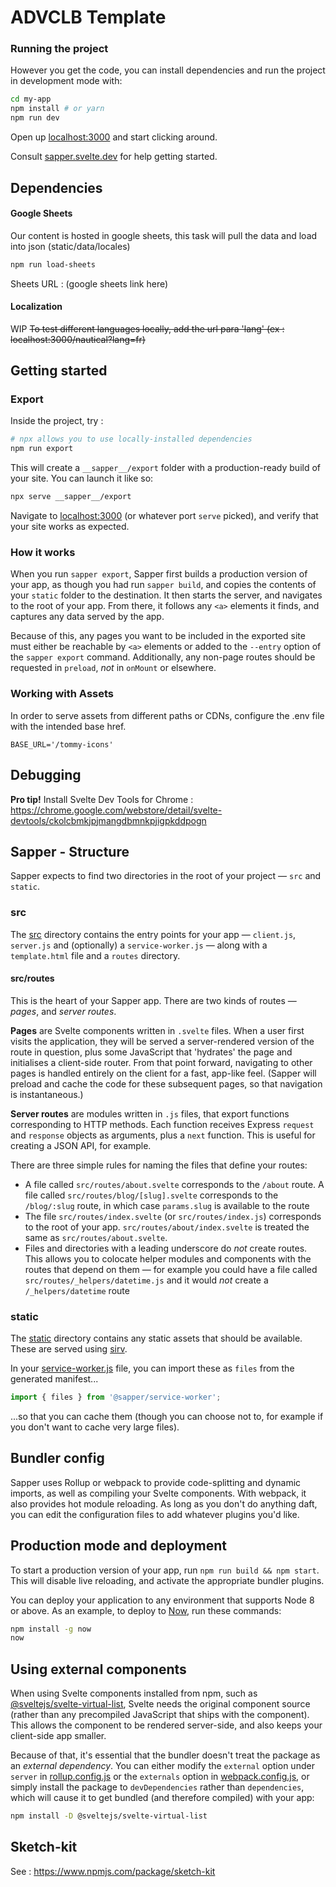 # ADVCLB Template

### Running the project

However you get the code, you can install dependencies and run the project in development mode with:

```bash
cd my-app
npm install # or yarn
npm run dev
```

Open up [localhost:3000](http://localhost:3000) and start clicking around.

Consult [sapper.svelte.dev](https://sapper.svelte.dev) for help getting started.


## Dependencies

#### Google Sheets 

Our content is hosted in google sheets, this task will pull the data and load into json (static/data/locales)

```bash
npm run load-sheets
```

Sheets URL : (google sheets link here)


#### Localization

WIP
~~To test different languages locally, add the url para 'lang' (ex : localhost:3000/nautical?lang=fr)~~


## Getting started

### Export

Inside the project, try :

```bash
# npx allows you to use locally-installed dependencies
npm run export
```

This will create a `__sapper__/export` folder with a production-ready build of your site. You can launch it like so:

```bash
npx serve __sapper__/export
```

Navigate to [localhost:3000](http://localhost:5000) (or whatever port `serve` picked), and verify that your site works as expected.


### How it works

When you run `sapper export`, Sapper first builds a production version of your app, as though you had run `sapper build`, and copies the contents of your `static` folder to the destination. It then starts the server, and navigates to the root of your app. From there, it follows any `<a>` elements it finds, and captures any data served by the app.

Because of this, any pages you want to be included in the exported site must either be reachable by `<a>` elements or added to the `--entry` option of the `sapper export` command. Additionally, any non-page routes should be requested in `preload`, *not* in `onMount` or elsewhere.


### Working with Assets

In order to serve assets from different paths or CDNs, configure the .env file with the intended base href.

```BASE_URL='/tommy-icons'```

## Debugging

**Pro tip!** Install Svelte Dev Tools for Chrome : https://chrome.google.com/webstore/detail/svelte-devtools/ckolcbmkjpjmangdbmnkpjigpkddpogn

## Sapper - Structure

Sapper expects to find two directories in the root of your project —  `src` and `static`.


### src

The [src](src) directory contains the entry points for your app — `client.js`, `server.js` and (optionally) a `service-worker.js` — along with a `template.html` file and a `routes` directory.


#### src/routes

This is the heart of your Sapper app. There are two kinds of routes — *pages*, and *server routes*.

**Pages** are Svelte components written in `.svelte` files. When a user first visits the application, they will be served a server-rendered version of the route in question, plus some JavaScript that 'hydrates' the page and initialises a client-side router. From that point forward, navigating to other pages is handled entirely on the client for a fast, app-like feel. (Sapper will preload and cache the code for these subsequent pages, so that navigation is instantaneous.)

**Server routes** are modules written in `.js` files, that export functions corresponding to HTTP methods. Each function receives Express `request` and `response` objects as arguments, plus a `next` function. This is useful for creating a JSON API, for example.

There are three simple rules for naming the files that define your routes:

* A file called `src/routes/about.svelte` corresponds to the `/about` route. A file called `src/routes/blog/[slug].svelte` corresponds to the `/blog/:slug` route, in which case `params.slug` is available to the route
* The file `src/routes/index.svelte` (or `src/routes/index.js`) corresponds to the root of your app. `src/routes/about/index.svelte` is treated the same as `src/routes/about.svelte`.
* Files and directories with a leading underscore do *not* create routes. This allows you to colocate helper modules and components with the routes that depend on them — for example you could have a file called `src/routes/_helpers/datetime.js` and it would *not* create a `/_helpers/datetime` route


### static

The [static](static) directory contains any static assets that should be available. These are served using [sirv](https://github.com/lukeed/sirv).

In your [service-worker.js](src/service-worker.js) file, you can import these as `files` from the generated manifest...

```js
import { files } from '@sapper/service-worker';
```

...so that you can cache them (though you can choose not to, for example if you don't want to cache very large files).


## Bundler config

Sapper uses Rollup or webpack to provide code-splitting and dynamic imports, as well as compiling your Svelte components. With webpack, it also provides hot module reloading. As long as you don't do anything daft, you can edit the configuration files to add whatever plugins you'd like.


## Production mode and deployment

To start a production version of your app, run `npm run build && npm start`. This will disable live reloading, and activate the appropriate bundler plugins.

You can deploy your application to any environment that supports Node 8 or above. As an example, to deploy to [Now](https://zeit.co/now), run these commands:

```bash
npm install -g now
now
```


## Using external components

When using Svelte components installed from npm, such as [@sveltejs/svelte-virtual-list](https://github.com/sveltejs/svelte-virtual-list), Svelte needs the original component source (rather than any precompiled JavaScript that ships with the component). This allows the component to be rendered server-side, and also keeps your client-side app smaller.

Because of that, it's essential that the bundler doesn't treat the package as an *external dependency*. You can either modify the `external` option under `server` in [rollup.config.js](rollup.config.js) or the `externals` option in [webpack.config.js](webpack.config.js), or simply install the package to `devDependencies` rather than `dependencies`, which will cause it to get bundled (and therefore compiled) with your app:

```bash
npm install -D @sveltejs/svelte-virtual-list
```

## Sketch-kit

See : https://www.npmjs.com/package/sketch-kit
